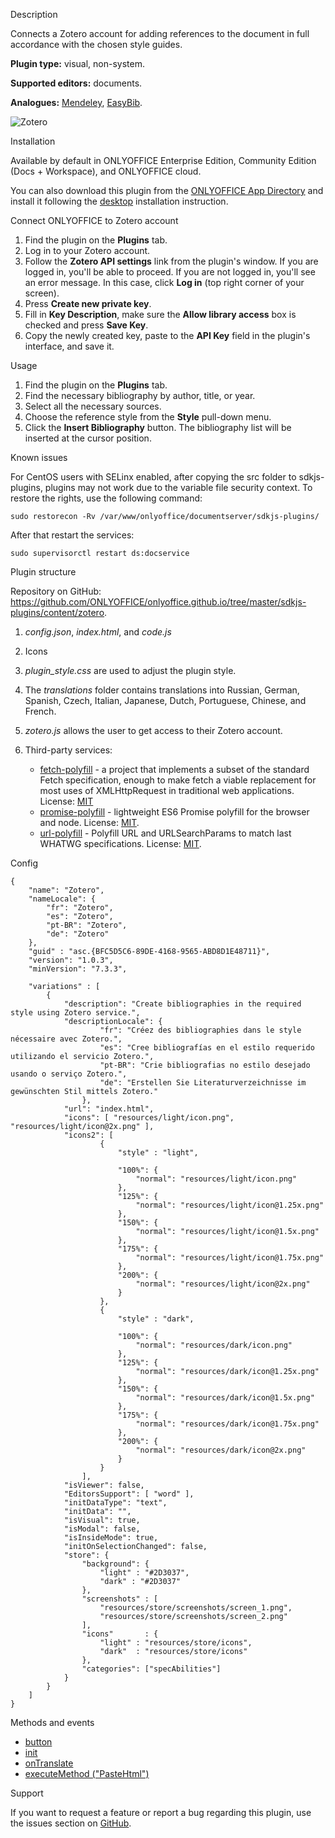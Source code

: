 Description

Connects a Zotero account for adding references to the document in full accordance with the chosen style guides.

**Plugin type:** visual, non-system.

**Supported editors:** documents.

**Analogues:** [Mendeley](https://github.com/ONLYOFFICE/onlyoffice.github.io/tree/master/sdkjs-plugins/content/mendeley), [EasyBib](https://github.com/ONLYOFFICE/onlyoffice.github.io/tree/master/sdkjs-plugins/content/easybib).

![Zotero](/assets/images/plugins/gifs/zotero.gif)

Installation

Available by default in ONLYOFFICE Enterprise Edition, Community Edition (Docs + Workspace), and ONLYOFFICE cloud.

You can also download this plugin from the [ONLYOFFICE App Directory](https://www.onlyoffice.com/en/app-directory/zotero) and install it following the [desktop](/plugin/installation/desktop) installation instruction.

Connect ONLYOFFICE to Zotero account

1. Find the plugin on the **Plugins** tab.
2. Log in to your Zotero account.
3. Follow the **Zotero API settings** link from the plugin's window. If you are logged in, you'll be able to proceed. If you are not logged in, you'll see an error message. In this case, click **Log in** (top right corner of your screen).
4. Press **Create new private key**.
5. Fill in **Key Description**, make sure the **Allow library access** box is checked and press **Save Key**.
6. Copy the newly created key, paste to the **API Key** field in the plugin's interface, and save it.

Usage

1. Find the plugin on the **Plugins** tab.
2. Find the necessary bibliography by author, title, or year.
3. Select all the necessary sources.
4. Choose the reference style from the **Style** pull-down menu.
5. Click the **Insert Bibliography** button. The bibliography list will be inserted at the cursor position.

Known issues

For CentOS users with SELinx enabled, after copying the src folder to sdkjs-plugins, plugins may not work due to the variable file security context. To restore the rights, use the following command:

```
sudo restorecon -Rv /var/www/onlyoffice/documentserver/sdkjs-plugins/
```

After that restart the services:

```
sudo supervisorctl restart ds:docservice
```

Plugin structure

Repository on GitHub: <https://github.com/ONLYOFFICE/onlyoffice.github.io/tree/master/sdkjs-plugins/content/zotero>.

1. *config.json*, *index.html*, and *code.js*

2. Icons

3. *plugin\_style.css* are used to adjust the plugin style.

4. The *translations* folder contains translations into Russian, German, Spanish, Czech, Italian, Japanese, Dutch, Portuguese, Chinese, and French.

5. *zotero.js* allows the user to get access to their Zotero account.

6. Third-party services:

   * [fetch-polyfill](https://github.com/github/fetch) - a project that implements a subset of the standard Fetch specification, enough to make fetch a viable replacement for most uses of XMLHttpRequest in traditional web applications. License: [MIT](https://github.com/ONLYOFFICE/onlyoffice.github.io/blob/master/sdkjs-plugins/content/zotero/licenses/fetch-polyfill.license)
   * [promise-polyfill](https://github.com/taylorhakes/promise-polyfill) - lightweight ES6 Promise polyfill for the browser and node. License: [MIT](https://github.com/ONLYOFFICE/onlyoffice.github.io/blob/master/sdkjs-plugins/content/zotero/licenses/promise-polyfill.license).
   * [url-polyfill](https://github.com/lifaon74/url-polyfill) - Polyfill URL and URLSearchParams to match last WHATWG specifications. License: [MIT](https://github.com/ONLYOFFICE/onlyoffice.github.io/blob/master/sdkjs-plugins/content/zotero/licenses/url-polyfill.license).

Config

```
{
    "name": "Zotero",
    "nameLocale": {
        "fr": "Zotero",
        "es": "Zotero",
        "pt-BR": "Zotero",
        "de": "Zotero"
    },
    "guid" : "asc.{BFC5D5C6-89DE-4168-9565-ABD8D1E48711}",
    "version": "1.0.3",
    "minVersion": "7.3.3",

    "variations" : [
        {
            "description": "Create bibliographies in the required style using Zotero service.",
            "descriptionLocale": {
                    "fr": "Créez des bibliographies dans le style nécessaire avec Zotero.",
                    "es": "Cree bibliografías en el estilo requerido utilizando el servicio Zotero.",
                    "pt-BR": "Crie bibliografias no estilo desejado usando o serviço Zotero.",
                    "de": "Erstellen Sie Literaturverzeichnisse im gewünschten Stil mittels Zotero."
                },
            "url": "index.html",
            "icons": [ "resources/light/icon.png", "resources/light/icon@2x.png" ],
            "icons2": [
                    {
                        "style" : "light",
                        
                        "100%": {
                            "normal": "resources/light/icon.png"
                        },
                        "125%": {
                            "normal": "resources/light/icon@1.25x.png"
                        },
                        "150%": {
                            "normal": "resources/light/icon@1.5x.png"
                        },
                        "175%": {
                            "normal": "resources/light/icon@1.75x.png"
                        },
                        "200%": {
                            "normal": "resources/light/icon@2x.png"
                        }
                    },
                    {
                        "style" : "dark",
                        
                        "100%": {
                            "normal": "resources/dark/icon.png"
                        },
                        "125%": {
                            "normal": "resources/dark/icon@1.25x.png"
                        },
                        "150%": {
                            "normal": "resources/dark/icon@1.5x.png"
                        },
                        "175%": {
                            "normal": "resources/dark/icon@1.75x.png"
                        },
                        "200%": {
                            "normal": "resources/dark/icon@2x.png"
                        }
                    }
                ],
            "isViewer": false,
            "EditorsSupport": [ "word" ],
            "initDataType": "text",
            "initData": "",
            "isVisual": true,
            "isModal": false,
            "isInsideMode": true,
            "initOnSelectionChanged": false,
            "store": {
                "background": {
                    "light" : "#2D3037",
                    "dark" : "#2D3037"
                },
                "screenshots" : [
                    "resources/store/screenshots/screen_1.png",
                    "resources/store/screenshots/screen_2.png"
                ],
                "icons"       : {
                    "light" : "resources/store/icons",
                    "dark"  : "resources/store/icons"
                },
                "categories": ["specAbilities"]
            }
        }
    ]
}
```

Methods and events

* [button](/plugin/events/button)
* [init](/plugin/events/init)
* [onTranslate](/plugin/events/ontranslate)
* [executeMethod ("PasteHtml")](/plugin/executemethod/common/pastehtml)

Support

If you want to request a feature or report a bug regarding this plugin, use the issues section on [GitHub](https://github.com/ONLYOFFICE/onlyoffice.github.io/issues).
